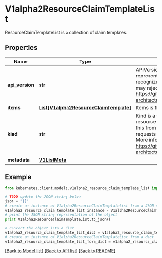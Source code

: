 # V1alpha2ResourceClaimTemplateList

ResourceClaimTemplateList is a collection of claim templates.

## Properties

Name | Type | Description | Notes
------------ | ------------- | ------------- | -------------
**api_version** | **str** | APIVersion defines the versioned schema of this representation of an object. Servers should convert recognized schemas to the latest internal value, and may reject unrecognized values. More info: https://git.k8s.io/community/contributors/devel/sig-architecture/api-conventions.md#resources | [optional] 
**items** | [**List[V1alpha2ResourceClaimTemplate]**](V1alpha2ResourceClaimTemplate.md) | Items is the list of resource claim templates. | 
**kind** | **str** | Kind is a string value representing the REST resource this object represents. Servers may infer this from the endpoint the kubernetes.client submits requests to. Cannot be updated. In CamelCase. More info: https://git.k8s.io/community/contributors/devel/sig-architecture/api-conventions.md#types-kinds | [optional] 
**metadata** | [**V1ListMeta**](V1ListMeta.md) |  | [optional] 

## Example

```python
from kubernetes.client.models.v1alpha2_resource_claim_template_list import V1alpha2ResourceClaimTemplateList

# TODO update the JSON string below
json = "{}"
# create an instance of V1alpha2ResourceClaimTemplateList from a JSON string
v1alpha2_resource_claim_template_list_instance = V1alpha2ResourceClaimTemplateList.from_json(json)
# print the JSON string representation of the object
print V1alpha2ResourceClaimTemplateList.to_json()

# convert the object into a dict
v1alpha2_resource_claim_template_list_dict = v1alpha2_resource_claim_template_list_instance.to_dict()
# create an instance of V1alpha2ResourceClaimTemplateList from a dict
v1alpha2_resource_claim_template_list_form_dict = v1alpha2_resource_claim_template_list.from_dict(v1alpha2_resource_claim_template_list_dict)
```
[[Back to Model list]](../README.md#documentation-for-models) [[Back to API list]](../README.md#documentation-for-api-endpoints) [[Back to README]](../README.md)


